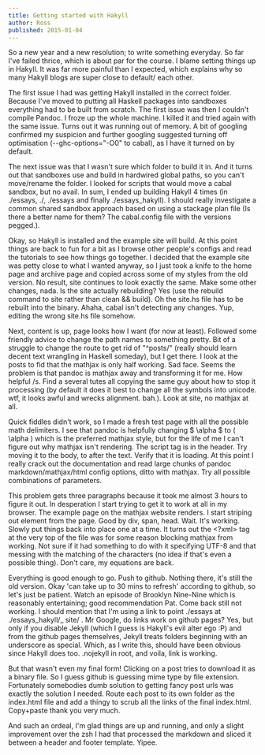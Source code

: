 ```yaml
---
title: Getting started with Hakyll
author: Ross
published: 2015-01-04
---
```


So a new year and a new resolution; to write something everyday. So far I've failed thrice, which is about par for the course. I blame setting things up in Hakyll. It was far more painful than I expected, which explains why so many Hakyll blogs are super close to default/ each other.

The first issue I had was getting Hakyll installed in the correct folder. Because I've moved to putting all Haskell packages into sandboxes everything had to be built from scratch. The first issue was then I couldn't compile Pandoc. I froze up the whole machine. I killed it and tried again with the same issue. Turns out it was running out of memory. A bit of googling confirmed my suspicion and further googling suggested turning off optimisation (--ghc-options="-O0" to cabal), as I have it turned on by default.

The next issue was that I wasn't sure which folder to build it in. And it turns out that sandboxes use and build in hardwired global paths, so you can't move/rename the folder. I looked for scripts that would move a cabal sandbox, but no avail. In sum, I ended up building Hakyll 4 times (in ./essays, ./, ./essays and finally ./essays_hakyll). I should really investigate a common shared sandbox approach based on using a stackage plan file (Is there a better name for them? The cabal.config file with the versions pegged.).

Okay, so Hakyll is installed and the example site will build. At this point things are back to fun for a bit as I browse other people's configs and read the tutorials to see how things go together. I decided that the example site was petty close to what I wanted anyway, so I just took a knife to the home page and archive page and copied across some of my styles from the old version. No result, site continues to look exactly the same. Make some other changes, nada. Is the site actually rebuilding? Yes (use the rebuild command to site rather than clean && build). Oh the site.hs file has to be rebuilt into the binary. Ahaha, cabal isn't detecting any changes. Yup, editing the wrong site.hs file somehow.

Next, content is up, page looks how I want (for now at least). Followed some friendly advice to change the path names to something pretty. Bit of a struggle to change the route to get rid of "^posts/" (really should learn decent text wrangling in Haskell someday), but I get there. I look at the posts to fid that the mathjax is only half working. Sad face. Seems the problem is that pandoc is mathjax away and transforming it for me. How helpful /s. Find a several tutes all copying the same guy about how to stop it processing (by default it does it best to change all the symbols into unicode. wtf, it looks awful and wrecks alignment. bah.). Look at site, no mathjax at all.

Quick fiddles didn't work, so I made a fresh test page with all the possible math delimiters. I see that pandoc is helpfully changing $ \alpha $ to \( \alpha \) which is the preferred mathjax style, but for the life of me I can't figure out why mathjax isn't rendering. The script tag is in the header. Try moving it to the body, to after the text. Verify that it is loading. At this point I really crack out the documentation and read large chunks of pandoc markdown/mathjax/html config options, ditto with mathjax. Try all possible combinations of parameters.

This problem gets three paragraphs because it took me almost 3 hours to figure it out. In desperation I start trying to get it to work at all in my browser. The example page on the mathjax website renders. I start striping out element from the page. Good by div, span, head. Wait. It's working. Slowly put things back into place one at a time. It turns out the <?xml> tag at the very top of the file was for some reason blocking mathjax from working. Not sure if it had something to do with it specifying UTF-8 and that messing with the matching of the characters (no idea if that's even a possible thing). Don't care, my equations are back.

Everything is good enough to go. Push to github. Nothing there, it's still the old version. Okay 'can take up to 30 mins to refresh' according to github, so let's just be patient. Watch an episode of Brooklyn Nine-Nine which is reasonably entertaining; good recommendation Pat. Come back still not working. I should mention that I'm using a link to point ./essays at ./essays_hakyll/\_ site/ . Mr Google, do links work on github pages? Yes, but only if you disable Jekyll (which I guess is Hakyll's evil alter ego :P) and from the github pages themselves, Jekyll treats folders beginning with an underscore as special. Which, as I write this, should have been obvious since Hakyll does too. .nojekyll in root, and voila, link is working.

But that wasn't even my final form! Clicking on a post tries to download it as a binary file. So I guess github is guessing mime type by file extension. Fortunately somebodies dumb solution to getting fancy post urls was exactly the solution I needed. Route each post to its own folder as the index.html file and add a thingy to scrub all the links of the final index.html. Copy+paste thank you very much.

And such an ordeal, I'm glad things are up and running, and only a slight improvement over the zsh I had that processed the markdown and sliced it between a header and footer template. Yipee.

